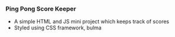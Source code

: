<h3>Ping Pong Score Keeper</h3>

<ul>
    <li>A simple HTML and JS mini project which keeps track of scores</li>
    <li>Styled using CSS framework, bulma</li>
</ul>